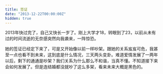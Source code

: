 ```yaml
---
title: 签证
date: "2013-12-22T00:00:00Z"
hidden: true
---
```


2013年快过完了，自己又快长一岁了。刚上大学才18，转眼到了23，以前从未有过的时间流逝的无奈感突然向我袭来，一阵惊恐。

她的签证已经定下来了，可是又开始像以前一样吵架。跟她的关系岌岌可危，我甚至一点也看不到未来，这到底是什么情况，三天两头变卦。难道爱情发展了一两年以后，剩下的通通是吵架？我们关系为什么那么不和谐，当真不懂。不知道接下来会如何发展了。但是连结婚都没就吵了这么多架，看来未来大概是黑色的。